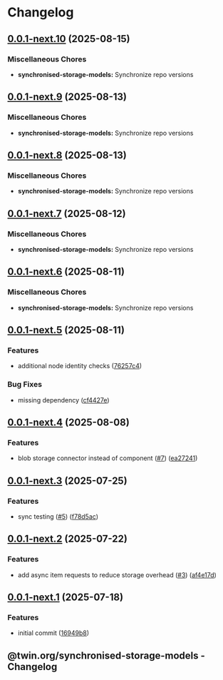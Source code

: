 # Changelog

## [0.0.1-next.10](https://github.com/twinfoundation/synchronised-storage/compare/synchronised-storage-models-v0.0.1-next.9...synchronised-storage-models-v0.0.1-next.10) (2025-08-15)


### Miscellaneous Chores

* **synchronised-storage-models:** Synchronize repo versions

## [0.0.1-next.9](https://github.com/twinfoundation/synchronised-storage/compare/synchronised-storage-models-v0.0.1-next.8...synchronised-storage-models-v0.0.1-next.9) (2025-08-13)


### Miscellaneous Chores

* **synchronised-storage-models:** Synchronize repo versions

## [0.0.1-next.8](https://github.com/twinfoundation/synchronised-storage/compare/synchronised-storage-models-v0.0.1-next.7...synchronised-storage-models-v0.0.1-next.8) (2025-08-13)


### Miscellaneous Chores

* **synchronised-storage-models:** Synchronize repo versions

## [0.0.1-next.7](https://github.com/twinfoundation/synchronised-storage/compare/synchronised-storage-models-v0.0.1-next.6...synchronised-storage-models-v0.0.1-next.7) (2025-08-12)


### Miscellaneous Chores

* **synchronised-storage-models:** Synchronize repo versions

## [0.0.1-next.6](https://github.com/twinfoundation/synchronised-storage/compare/synchronised-storage-models-v0.0.1-next.5...synchronised-storage-models-v0.0.1-next.6) (2025-08-11)


### Miscellaneous Chores

* **synchronised-storage-models:** Synchronize repo versions

## [0.0.1-next.5](https://github.com/twinfoundation/synchronised-storage/compare/synchronised-storage-models-v0.0.1-next.4...synchronised-storage-models-v0.0.1-next.5) (2025-08-11)


### Features

* additional node identity checks ([76257c4](https://github.com/twinfoundation/synchronised-storage/commit/76257c4173303d484391f71f581fd0e214204029))


### Bug Fixes

* missing dependency ([cf4427e](https://github.com/twinfoundation/synchronised-storage/commit/cf4427edf6668b90aae9a9c1faafff13dffc2fc7))

## [0.0.1-next.4](https://github.com/twinfoundation/synchronised-storage/compare/synchronised-storage-models-v0.0.1-next.3...synchronised-storage-models-v0.0.1-next.4) (2025-08-08)


### Features

* blob storage connector instead of component ([#7](https://github.com/twinfoundation/synchronised-storage/issues/7)) ([ea27241](https://github.com/twinfoundation/synchronised-storage/commit/ea27241cf0810b52ab7a6be7346809d127b7109a))

## [0.0.1-next.3](https://github.com/twinfoundation/synchronised-storage/compare/synchronised-storage-models-v0.0.1-next.2...synchronised-storage-models-v0.0.1-next.3) (2025-07-25)


### Features

* sync testing ([#5](https://github.com/twinfoundation/synchronised-storage/issues/5)) ([f78d5ac](https://github.com/twinfoundation/synchronised-storage/commit/f78d5ac661b891f9912e0a81d028453f909a64b4))

## [0.0.1-next.2](https://github.com/twinfoundation/synchronised-storage/compare/synchronised-storage-models-v0.0.1-next.1...synchronised-storage-models-v0.0.1-next.2) (2025-07-22)


### Features

* add async item requests to reduce storage overhead ([#3](https://github.com/twinfoundation/synchronised-storage/issues/3)) ([af4e17d](https://github.com/twinfoundation/synchronised-storage/commit/af4e17d826f0a8278fd60dc69aaa21fe6895425f))

## [0.0.1-next.1](https://github.com/twinfoundation/synchronised-storage/compare/synchronised-storage-models-v0.0.1-next.0...synchronised-storage-models-v0.0.1-next.1) (2025-07-18)


### Features

* initial commit ([16949b8](https://github.com/twinfoundation/synchronised-storage/commit/16949b8e5bdb190f053c52af352290e3fd964f9a))

## @twin.org/synchronised-storage-models - Changelog
